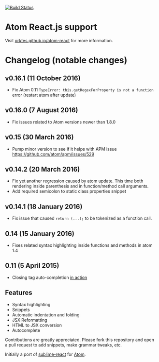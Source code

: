 [![Build Status](https://travis-ci.org/orktes/atom-react.svg?branch=master)](https://travis-ci.org/orktes/atom-react)

# Atom React.js support

Visit [orktes.github.io/atom-react](https://orktes.github.io/atom-react) for more information.

# Changelog (notable changes)

## v0.16.1 (11 October 2016)
- Fix Atom 0.11 `TypeError: this.getRegexForProperty is not a function` error (restart atom after update)

## v0.16.0 (7 August 2016)
- Fix issues related to Atom versions newer than 1.8.0

## v0.15 (30 March 2016)
- Pump minor version to see if it helps with APM issue https://github.com/atom/apm/issues/529

## v0.14.2 (20 March 2016)
- Fix yet another regression caused by atom update. This time both rendering inside parenthesis and in function/method call arguments.
- Add required semicolon to static class properties snippet

## v0.14.1 (18 January 2016)
- Fix issue that caused `return (...);` to be tokenized as a function call.

## 0.14 (15 January 2016)
- Fixes related syntax highlighting inside functions and methods in atom 1.4

## 0.11 (5 April 2015)
- Closing tag auto-completion [in action](https://cloud.githubusercontent.com/assets/606347/6997161/28412172-dbb9-11e4-9719-2d58b0b79b3f.gif)

## Features

- Syntax highlighting
- Snippets
- Automatic indentation and folding
- JSX Reformatting
- HTML to JSX conversion
- Autocomplete

Contributions are greatly appreciated. Please fork this repository and open a pull request to add snippets, make grammar tweaks, etc.

Initially a port of [sublime-react](https://github.com/reactjs/sublime-react) for [Atom](https://github.com/atom/atom).
